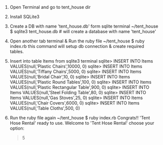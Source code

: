 1. Open Terminal and go to tent_house dir

2. Install SQLite3

3. Create a DB with name 'tent_house.db' form sqlite terminal 
   ~/tent_house $ sqlite3 tent_house.db # will create a database with name 'tent_house'


4. Open another tab terminal & Run the ruby file
   ~/tent_house $ ruby index.rb
   this command will setup db connection & create required tables.

5. Insert into table Items from sqlite3 terminal
    sqlite> INSERT INTO Items VALUES(null,'Plastic Chairs',10000, 0)
    sqlite> INSERT INTO Items VALUES(null,'Tiffany Chairs',5000, 0)
    sqlite> INSERT INTO Items VALUES(null,'Bridal Chair',10, 0)
    sqlite> INSERT INTO Items VALUES(null,'Plastic Round Tables',100, 0)
    sqlite> INSERT INTO Items VALUES(null,'Plastic Rectangular Table',900, 0)
    sqlite> INSERT INTO Items VALUES(null,'Steel Folding Table',80, 0)
    sqlite> INSERT INTO Items VALUES(null,'Gas Stoves',25, 0)
    sqlite> INSERT INTO Items VALUES(null,'Chair Covers',6000, 0)
    sqlite> INSERT INTO Items VALUES(null,'Table Cloths',500, 0)

5. Run the ruby file again
   ~/tent_house $ ruby index.rb
   Congrats!! 'Tent Hose Rental' ready to use.
   Welcome to 'Tent Hose Rental'
   choose your option:
   > 5
